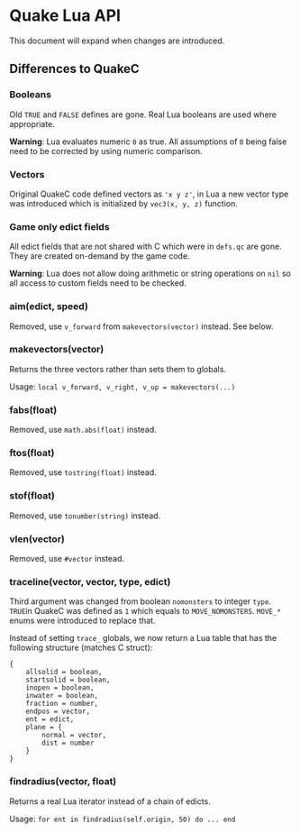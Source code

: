 Quake Lua API
=============
This document will expand when changes are introduced.

Differences to QuakeC
---------------------
### Booleans
Old `TRUE` and `FALSE` defines are gone. Real Lua booleans are used where appropriate.

**Warning**: Lua evaluates numeric `0` as true. All assumptions of `0` being false need to be corrected by using numeric comparison.

### Vectors

Original QuakeC code defined vectors as `'x y z'`, in Lua a new vector type was introduced which is initialized by `vec3(x, y, z)` function.

### Game only edict fields
All edict fields that are not shared with C which were in `defs.qc` are gone. They are created on-demand by the game code.

**Warning**: Lua does not allow doing arithmetic or string operations on `nil` so all access to custom fields need to be checked.

### aim(edict, speed)
Removed, use `v_forward` from `makevectors(vector)` instead. See below.

### makevectors(vector)
Returns the three vectors rather than sets them to globals.

Usage: `local v_forward, v_right, v_up = makevectors(...)`

### fabs(float)
Removed, use `math.abs(float)` instead.

### ftos(float)
Removed, use `tostring(float)` instead.

### stof(float)
Removed, use `tonumber(string)` instead.

### vlen(vector)
Removed, use `#vector` instead.

### traceline(vector, vector, type, edict)
Third argument was changed from boolean `nomonsters` to integer `type`. `TRUE`in QuakeC was defined as `1` which equals to `MOVE_NOMONSTERS`. `MOVE_*` enums were introduced to replace that.

Instead of setting `trace_` globals, we now return a Lua table that has the following structure (matches C struct):
```
{
    allsolid = boolean,
    startsolid = boolean,
    inopen = boolean,
    inwater = boolean,
    fraction = number,
    endpos = vector,
    ent = edict,
    plane = {
        normal = vector,
        dist = number
    }
}
```

### findradius(vector, float)
Returns a real Lua iterator instead of a chain of edicts.

Usage: `for ent in findradius(self.origin, 50) do ... end`
